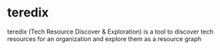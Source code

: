 # teredix
teredix (Tech Resource Discover &amp; Exploration) is a tool to discover tech resources for an organization and explore them as a resource graph
